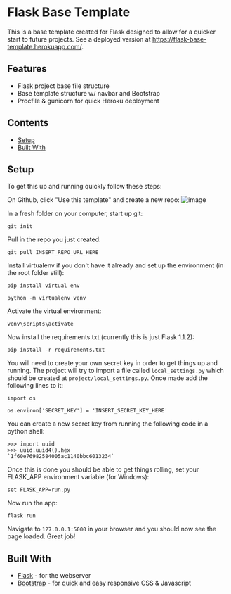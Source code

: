# Flask Base Template

This is a base template created for Flask designed to allow for a quicker start to future projects.  See a deployed version at https://flask-base-template.herokuapp.com/.

## Features

- Flask project base file structure
- Base template structure w/ navbar and Bootstrap
- Procfile & gunicorn for quick Heroku deployment

## Contents

- [Setup](#setup)
- [Built With](#built-with)

## Setup

To get this up and running quickly follow these steps:

On Github, click "Use this template" and create a new repo:
![image](https://user-images.githubusercontent.com/33850990/89134476-303e1700-d4eb-11ea-87df-02e00ddbcb0d.png)

In a fresh folder on your computer, start up git:
```
git init
```

Pull in the repo you just created:
```
git pull INSERT_REPO_URL_HERE
```

Install virtualenv if you don't have it already and set up the environment (in the root folder still):
```
pip install virtual env
```
```
python -m virtualenv venv
```
Activate the virtual environment:
```
venv\scripts\activate
```

Now install the requirements.txt (currently this is just Flask 1.1.2):
```
pip install -r requirements.txt
```

You will need to create your own secret key in order to get things up and running.  The project will try to import a file called ```local_settings.py``` which should be created at ```project/local_settings.py```.  Once made add the following lines to it:
```
import os

os.environ['SECRET_KEY'] = 'INSERT_SECRET_KEY_HERE'
```

You can create a new secret key from running the following code in a python shell:
```
>>> import uuid
>>> uuid.uuid4().hex
`1f60e76982584005ac1140bbc6013234`
```

Once this is done you should be able to get things rolling, set your FLASK_APP environment variable (for Windows):
```
set FLASK_APP=run.py
```

Now run the app:
```
flask run
```

Navigate to ```127.0.0.1:5000``` in your browser and you should now see the page loaded. Great job!

## Built With

- [Flask](https://flask.palletsprojects.com/en/1.1.x/) - for the webserver
- [Bootstrap](https://getbootstrap.com/docs/4.0/getting-started/introduction/) - for quick and easy responsive CSS & Javascript

